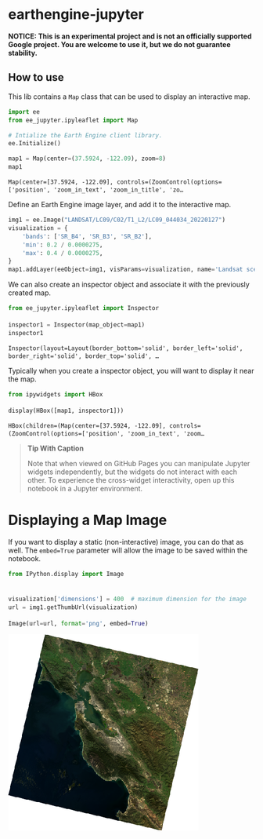 earthengine-jupyter
================

<!-- WARNING: THIS FILE WAS AUTOGENERATED! DO NOT EDIT! -->

**NOTICE: This is an experimental project and is not an officially
supported Google project. You are welcome to use it, but we do not
guarantee stability.**

## How to use

This lib contains a `Map` class that can be used to display an
interactive map.

``` python
import ee
from ee_jupyter.ipyleaflet import Map
```

``` python
# Intialize the Earth Engine client library.
ee.Initialize()
```

``` python
map1 = Map(center=(37.5924, -122.09), zoom=8)
map1
```

    Map(center=[37.5924, -122.09], controls=(ZoomControl(options=['position', 'zoom_in_text', 'zoom_in_title', 'zo…

Define an Earth Engine image layer, and add it to the interactive map.

``` python
img1 = ee.Image("LANDSAT/LC09/C02/T1_L2/LC09_044034_20220127")
visualization = {
    'bands': ['SR_B4', 'SR_B3', 'SR_B2'],
    'min': 0.2 / 0.0000275,
    'max': 0.4 / 0.0000275,
}
map1.addLayer(eeObject=img1, visParams=visualization, name='Landsat scene')
```

We can also create an inspector object and associate it with the
previously created map.

``` python
from ee_jupyter.ipyleaflet import Inspector

inspector1 = Inspector(map_object=map1)
inspector1
```

    Inspector(layout=Layout(border_bottom='solid', border_left='solid', border_right='solid', border_top='solid', …

Typically when you create a inspector object, you will want to display
it near the map.

``` python
from ipywidgets import HBox

display(HBox([map1, inspector1]))
```

    HBox(children=(Map(center=[37.5924, -122.09], controls=(ZoomControl(options=['position', 'zoom_in_text', 'zoom…

<div>

> **Tip With Caption**
>
> Note that when viewed on GitHub Pages you can manipulate Jupyter
> widgets independently, but the widgets do not interact with each
> other. To experience the cross-widget interactivity, open up this
> notebook in a Jupyter environment.

</div>

# Displaying a Map Image

If you want to display a static (non-interactive) image, you can do that
as well. The `embed=True` parameter will allow the image to be saved
within the notebook.

``` python
from IPython.display import Image


visualization['dimensions'] = 400  # maximum dimension for the image
url = img1.getThumbUrl(visualization)

Image(url=url, format='png', embed=True)
```

![](index_files/figure-gfm/cell-8-output-1.png)
